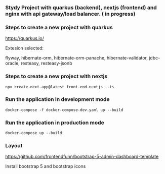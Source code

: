 ### Stydy Project with quarkus (backend), nextjs (frontend) and nginx with api gateway/load balancer. ( in progress) 

### Steps to create a new project with quarkus 

https://quarkus.io/

Extesion selected:

flyway, hibernate-orm, hibernate-orm-panache, hibernate-validator, jdbc-oracle, resteasy, resteasy-jsonb


### Steps to create a new project with nextjs

```
npx create-next-app@latest front-end-nextjs --ts
```



### Run the application in development mode

```
docker-compose -f docker-compose-dev.yaml up --build 
```



### Run the application in production mode

```
docker-compose up --build 
```


### Layout 

https://github.com/frontendfunn/bootstrap-5-admin-dashboard-template

Install bootstrap 5 and bootstrap icons